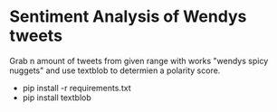 # Sentiment Analysis of Wendys tweets

Grab n amount of tweets from given range with works "wendys spicy nuggets" and use textblob to determien a polarity score.

- pip install -r requirements.txt
- pip install textblob